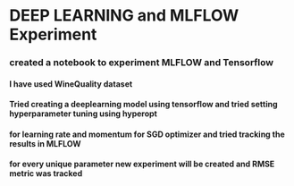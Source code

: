 # DEEP LEARNING and MLFLOW Experiment

### created a notebook to experiment MLFLOW and Tensorflow
#### I have used WineQuality dataset
####  Tried creating a deeplearning model using tensorflow and tried setting hyperparameter tuning using hyperopt
#### for learning rate and momentum for SGD optimizer and tried tracking the results in MLFLOW
#### for every unique parameter new experiment will be created and RMSE metric was tracked

